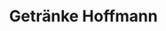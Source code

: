 ---
title: "Getränke Hoffmann"
url: /dortmund/getraenke-hoffmann-semerteichstrasse/
shop: Getränke
---